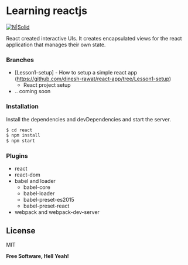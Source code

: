 # Learning reactjs

[![N|Solid](http://img.crx4chrome.com/4f/46/55/jaaklebbenondhkanegppccanebkdjlh-icon.png)](https://facebook.github.io/react/)

React created interactive UIs. It creates encapsulated views for the react application that manages their own state.

### Branches
* [Lesson1-setup] - How to setup a simple react app (https://github.com/dinesh-rawat/react-app/tree/Lesson1-setup)
  * React project setup
* .. coming soon

### Installation
Install the dependencies and devDependencies and start the server.

```sh
$ cd react
$ npm install
$ npm start
```

### Plugins
* react
* react-dom
* babel and loader
    * babel-core
    * babel-loader
    * babel-preset-es2015
    * babel-preset-react
* webpack and webpack-dev-server

License
----

MIT


**Free Software, Hell Yeah!**
